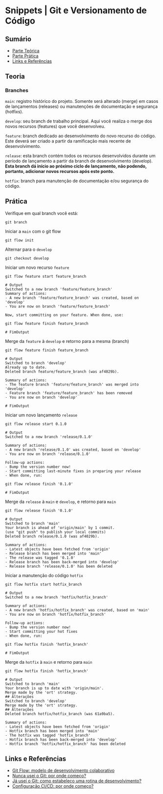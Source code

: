 # Snippets | Git e Versionamento de Código

## Sumário

- [Parte Teórica](#teoria)
- [Parte Prática](#prática)
- [Links e Referências](#links-e-referências)

## Teoria

### Branches

`main`: registro histórico do projeto. Somente será alterado (merge) em casos de lançamentos (releases) ou manutenções de documentação e segurança (hotfixs).

`develop`: seu branch de trabalho principal. Aqui você realiza o merge dos novos recursos (features) que você desenvolveu.

`feature`: branch dedicado ao desenvolvimento do novo recurso do código. Este deverá ser criado a partir da ramificação mais recente de desenvolvimento.

`release`: esta branch contém todos os recursos desenvolvidos durante um período de lançamento a partir da branch de desenvolvimento (develop). **Esta branch dá início ao próximo ciclo de lançamento, não podendo, portanto, adicionar novos recursos após este ponto.**

`hotfix`: branch para manutenção de documentação e/ou segurança do código.

## Prática

Verifique em qual branch você está:

    git branch

Iniciar a `main` com o git flow

    git flow init

Alternar para o `develop`

    git checkout develop

Iniciar um novo recurso `feature`

    git flow feature start feature_branch

    # Output
    Switched to a new branch 'feature/feature_branch'
    Summary of actions:
    - A new branch 'feature/feature_branch' was created, based on 'develop'
    - You are now on branch 'feature/feature_branch'

    Now, start committing on your feature. When done, use:

    git flow feature finish feature_branch

    # FimOutput

Merge da `feature` à `develop` e retorno para a mesma (branch)

    git flow feature finish feature_branch

    # Output
    Switched to branch 'develop'
    Already up to date.
    Deleted branch feature/feature_branch (was af4029b).

    Summary of actions:
    - The feature branch 'feature/feature_branch' was merged into 'develop'
    - Feature branch 'feature/feature_branch' has been removed
    - You are now on branch 'develop'

    # FimOutput

Iniciar um novo lançamento `release`

    git flow release start 0.1.0

    # Output
    Switched to a new branch 'release/0.1.0'

    Summary of actions:
    - A new branch 'release/0.1.0' was created, based on 'develop'
    - You are now on branch 'release/0.1.0'

    Follow-up actions:
    - Bump the version number now!
    - Start committing last-minute fixes in preparing your release
    - When done, run:

    git flow release finish '0.1.0'

    # FimOutput

Merge da `release` à `main` e `develop`, e retorno para `main`

    git flow release finish '0.1.0'

    # Output
    Switched to branch 'main'
    Your branch is ahead of 'origin/main' by 1 commit.
    (use "git push" to publish your local commits)
    Deleted branch release/0.1.0 (was af4029b).

    Summary of actions:
    - Latest objects have been fetched from 'origin'
    - Release branch has been merged into 'main'
    - The release was tagged '0.1.0'
    - Release branch has been back-merged into 'develop'
    - Release branch 'release/0.1.0' has been deleted

Iniciar a manutenção do código `hotfix`

    git flow hotfix start hotfix_branch

    # Output
    Switched to a new branch 'hotfix/hotfix_branch'

    Summary of actions:
    - A new branch 'hotfix/hotfix_branch' was created, based on 'main'
    - You are now on branch 'hotfix/hotfix_branch'

    Follow-up actions:
    - Bump the version number now!
    - Start committing your hot fixes
    - When done, run:

    git flow hotfix finish 'hotfix_branch'

    # FimOutput

Merge da `hotfix` à `main` e retorno para `main`

    git flow hotfix finish 'hotfix_branch'

    # Output
    Switched to branch 'main'
    Your branch is up to date with 'origin/main'.
    Merge made by the 'ort' strategy.
    ## Alterações
    Switched to branch 'develop'
    Merge made by the 'ort' strategy.
    ## Alterações
    Deleted branch hotfix/hotfix_branch (was 61a9ba5).

    Summary of actions:
    - Latest objects have been fetched from 'origin'
    - Hotfix branch has been merged into 'main'
    - The hotfix was tagged 'hotfix_branch'
    - Hotfix branch has been back-merged into 'develop'
    - Hotfix branch 'hotfix/hotfix_branch' has been deleted

## Links e Referências

- [Git Flow: modelo de desenvolvimento colaborativo](https://www.atlassian.com/br/git/tutorials/comparing-workflows/gitflow-workflow)
- [Nunca usei o Git: por onde começo?]()
- [Já usei o Git: como estabeleço uma rotina de desenvolvimento?]()
- [Configuração CI/CD: por onde começo?]()
